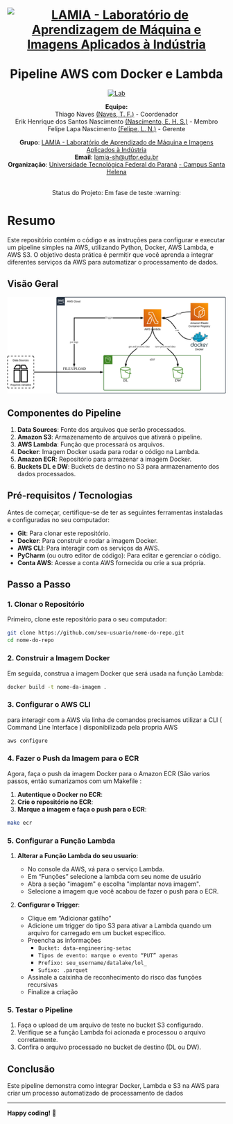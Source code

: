 <h1 align="center">
  <br>
  <a href="https://www.lamia.sh.utfpr.edu.br/">
    <img src="https://user-images.githubusercontent.com/26206052/86039037-3dfa0b80-ba18-11ea-9ab3-7e0696b505af.png" alt="LAMIA - Laboratório de                  Aprendizagem de Máquina e Imagens Aplicados à Indústria" width="400"></a>
<br> <br>
Pipeline AWS com Docker e Lambda


</h1>
<p align="center">
  <a href="https://www.lamia-edu.com/">
    <img src="https://img.shields.io/badge/Follow-Lab%20Page-blue" alt="Lab">
  </a> 
</p>

<p align="center">
<b>Equipe:</b>  
<br>
Thiago Naves <a href="https://github.com/tfnaves" target="_blank"> (Naves, T. F.)</a> - Coordenador   <br>
Erik Henrique dos Santos Nascimento <a href="https://www.linkedin.com/in/erik-henrique-177388234/" target="_blank">(Nascimento, E. H. S.)</a> - Membro <br>
Felipe Lapa Nascimento <a href="https://www.linkedin.com/in/felipelapadn/" target="_blank">(Felipe, L. N.)</a> - Gerente
</p>

<p align="center">  
<b>Grupo</b>: <a href="https://www.lamia.sh.utfpr.edu.br/" target="_blank">LAMIA - Laboratório de Aprendizado de Máquina e Imagens Aplicados à Indústria </a> <br>
<b>Email</b>: <a href="mailto:lamia-sh@utfpr.edu.br" target="_blank">lamia-sh@utfpr.edu.br</a> <br>
<b>Organização</b>: <a href="http://portal.utfpr.edu.br" target="_blank">Universidade Tecnológica Federal do Paraná</a> <a href="http://www.utfpr.edu.br/campus/santahelena" target="_blank"> - Campus Santa Helena</a> <br>
</p>

<p align="center">
<br>
Status do Projeto: Em fase de teste :warning:
</p>

# Resumo

Este repositório contém o código e as instruções para configurar e executar um pipeline simples na AWS, utilizando Python, Docker, AWS Lambda, e AWS S3. O objetivo desta prática é permitir que você aprenda a integrar diferentes serviços da AWS para automatizar o processamento de dados.

## Visão Geral

![Pipeline Overview](./assets/pipeline-overview.png)

## Componentes do Pipeline

1. **Data Sources**: Fonte dos arquivos que serão processados.
2. **Amazon S3**: Armazenamento de arquivos que ativará o pipeline.
3. **AWS Lambda**: Função que processará os arquivos.
4. **Docker**: Imagem Docker usada para rodar o código na Lambda.
5. **Amazon ECR**: Repositório para armazenar a imagem Docker.
6. **Buckets DL e DW**: Buckets de destino no S3 para armazenamento dos dados processados.

## Pré-requisitos / Tecnologias

Antes de começar, certifique-se de ter as seguintes ferramentas instaladas e configuradas no seu computador:

- **Git**: Para clonar este repositório.
- **Docker**: Para construir e rodar a imagem Docker.
- **AWS CLI**: Para interagir com os serviços da AWS.
- **PyCharm** (ou outro editor de código): Para editar e gerenciar o código.
- **Conta AWS**: Acesse a conta AWS fornecida ou crie a sua própria.

## Passo a Passo

### 1. Clonar o Repositório

Primeiro, clone este repositório para o seu computador:

```bash
git clone https://github.com/seu-usuario/nome-do-repo.git  
cd nome-do-repo
```

### 2. Construir a Imagem Docker

Em seguida, construa a imagem Docker que será usada na função Lambda:

```bash
docker build -t nome-da-imagem .
```

### 3. Configurar o AWS CLI
para interagir com a AWS via linha de comandos precisamos utilizar a CLI ( Command Line Interface ) disponibilizada pela propria AWS
```bash
aws configure
```

### 4. Fazer o Push da Imagem para o ECR

Agora, faça o push da imagem Docker para o Amazon ECR (São varios passos, então sumarizamos com um Makefile :

1. **Autentique o Docker no ECR**:
2. **Crie o repositório no ECR**:
3. **Marque a imagem e faça o push para o ECR**:

```bash
make ecr
```

### 5. Configurar a Função Lambda

1. **Alterar a Função Lambda do seu usuario**:
   - No console da AWS, vá para o serviço Lambda.
   - Em “Funções” selecione a lambda com seu nome de usuário
   - Abra a seção "imagem" e escolha "implantar nova imagem".
   - Selecione a imagem que você acabou de fazer o push para o ECR.

2. **Configurar o Trigger**: 
   - Clique em “Adicionar gatilho”
   - Adicione um trigger do tipo S3 para ativar a Lambda quando um arquivo for carregado em um bucket específico.
   - Preencha as informações
     - `Bucket: data-engineering-setac`
     - `Tipos de evento: marque o evento “PUT” apenas`
     - `Prefixo: seu_username/datalake/lol_`
     - `Sufixo: .parquet`
   - Assinale a caixinha de reconhecimento do risco das funções recursivas
   - Finalize a criação

### 5. Testar o Pipeline

1. Faça o upload de um arquivo de teste no bucket S3 configurado.  
2. Verifique se a função Lambda foi acionada e processou o arquivo corretamente.  
3. Confira o arquivo processado no bucket de destino (DL ou DW).

## Conclusão

Este pipeline demonstra como integrar Docker, Lambda e S3 na AWS para criar um processo automatizado de processamento de dados

---

**Happy coding!** 🚀
